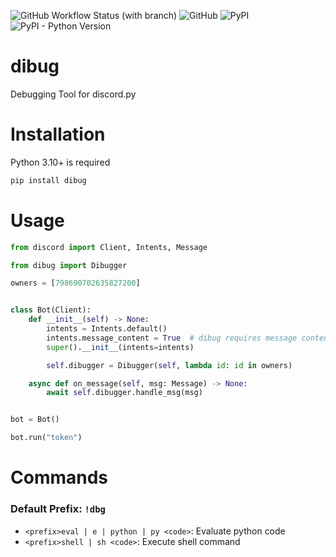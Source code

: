 ![GitHub Workflow Status (with branch)](https://img.shields.io/github/actions/workflow/status/star0202/dibug/release.yml?branch=stable&style=flat-square)
![GitHub](https://img.shields.io/github/license/star0202/dibug?style=flat-square)
![PyPI](https://img.shields.io/pypi/v/dibug?style=flat-square)
![PyPI - Python Version](https://img.shields.io/pypi/pyversions/dibug?style=flat-square)

# dibug

Debugging Tool for discord.py

# Installation

Python 3.10+ is required

```sh
pip install dibug
```

# Usage

```py
from discord import Client, Intents, Message

from dibug import Dibugger

owners = [798690702635827200]


class Bot(Client):
    def __init__(self) -> None:
        intents = Intents.default()
        intents.message_content = True  # dibug requires message content intent
        super().__init__(intents=intents)

        self.dibugger = Dibugger(self, lambda id: id in owners)

    async def on_message(self, msg: Message) -> None:
        await self.dibugger.handle_msg(msg)


bot = Bot()

bot.run("token")
```

# Commands

### Default Prefix: `!dbg `

- `<prefix>eval | e | python | py <code>`: Evaluate python code
- `<prefix>shell | sh <code>`: Execute shell command
